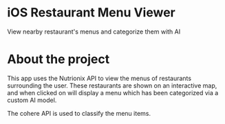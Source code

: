 # iOS Restaurant Menu Viewer
View nearby restaurant's menus and categorize them with AI

# About the project
This app uses the Nutrionix API to view the menus of restaurants surrounding the user. These restaurants are
shown on an interactive map, and when clicked on will display a menu which has been categorized via a custom AI model.

The cohere API is used to classify the menu items.
